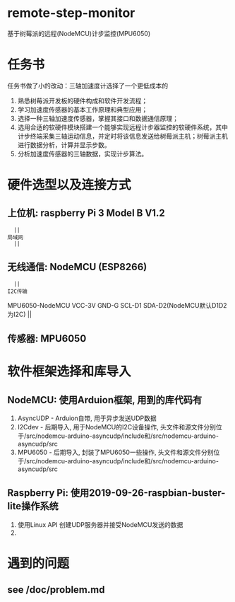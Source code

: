 # remote-step-monitor
基于树莓派的远程(NodeMCU)计步监控(MPU6050)


<!-- 1.熟悉树莓派开发板的硬件构成和软件开发流程；
2.学习加速度传感器的基本工作原理和典型应用；
3.阅读Digilent公司PmodACL2的用户手册，掌握其接口和数据通信原理；
4.选择合适的软硬件模块搭建一个能够实现远程计步器监控的软硬件系统，其中计步终端采集三轴运动信息，并定时将该信息发送给树莓派主机，树莓派主机进行数据分析，计算并显示步数。 -->

# 任务书

任务书做了小的改动：三轴加速度计选择了一个更低成本的
1. 熟悉树莓派开发板的硬件构成和软件开发流程； 
2. 学习加速度传感器的基本工作原理和典型应用； 
3. 选择一种三轴加速度传感器，掌握其接口和数据通信原理； 
4. 选用合适的软硬件模块搭建一个能够实现远程计步器监控的软硬件系统，其中计步终端采集三轴运动信息，并定时将该信息发送给树莓派主机；树莓派主机进行数据分析，计算并显示步数。 
5. 分析加速度传感器的三轴数据，实现计步算法。


# 硬件选型以及连接方式

## 上位机: raspberry Pi 3 Model B V1.2
      ||
    局域网
      ||
## 无线通信: NodeMCU (ESP8266)
      ||
    I2C传输
  MPU6050-NodeMCU
  VCC-3V
  GND-G
  SCL-D1
  SDA-D2(NodeMCU默认D1D2为I2C)
      ||
## 传感器: MPU6050

# 软件框架选择和库导入

## NodeMCU: 使用Arduion框架, 用到的库代码有
1. AsyncUDP - Arduion自带, 用于异步发送UDP数据
2. I2Cdev - 后期导入, 用于NodeMCU的I2C设备操作, 
        头文件和源文件分别位于/src/nodemcu-arduino-asyncudp/include和/src/nodemcu-arduino-asyncudp/src
3. MPU6050 - 后期导入, 封装了MPU6050一些操作, 
        头文件和源文件分别位于/src/nodemcu-arduino-asyncudp/include和/src/nodemcu-arduino-asyncudp/src

## Raspberry Pi: 使用2019-09-26-raspbian-buster-lite操作系统
1. 使用Linux API 创建UDP服务器并接受NodeMCU发送的数据
2. 


# 遇到的问题

## see /doc/problem.md
